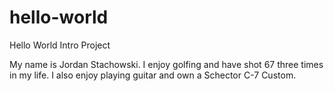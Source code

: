 # hello-world
Hello World Intro Project

My name is Jordan Stachowski. I enjoy golfing and have shot 67 three times in my life. 
I also enjoy playing guitar and own a Schector C-7 Custom.
